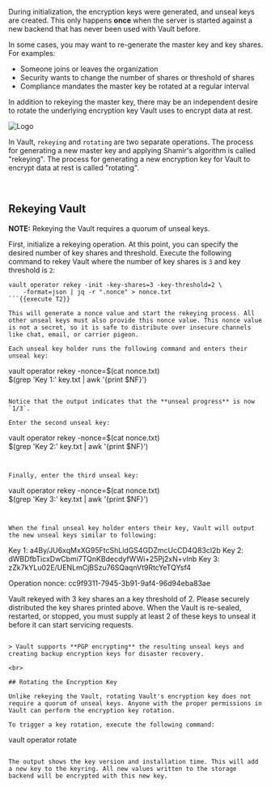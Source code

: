 During initialization, the encryption keys were generated, and unseal keys are created. This only happens **once** when the server is started against a new backend that has never been used with Vault before.

In some cases, you may want to re-generate the master key and key shares. For examples:

- Someone joins or leaves the organization
- Security wants to change the number of shares or threshold of shares
- Compliance mandates the master key be rotated at a regular interval


In addition to rekeying the master key, there may be an independent desire to rotate the underlying encryption key Vault uses to encrypt data at rest.

<img src="https://s3-us-west-1.amazonaws.com/education-yh/ops-rekey.png" alt="Logo"/>

In Vault, `rekeying` and `rotating` are two separate operations. The process for generating a new master key and applying Shamir's algorithm is called "rekeying". The process for generating a new encryption key for Vault to encrypt data at rest is called "rotating".

<br>

## Rekeying Vault

**NOTE:** Rekeying the Vault requires a quorum of unseal keys.

First, initialize a rekeying operation.  At this point, you can specify the desired number of key shares and threshold.  Execute the following command to rekey Vault where the number of key shares is `3` and key threshold is `2`:

```
vault operator rekey -init -key-shares=3 -key-threshold=2 \
    -format=json | jq -r ".nonce" > nonce.txt
```{{execute T2}}

This will generate a nonce value and start the rekeying process. All other unseal keys must also provide this nonce value. This nonce value is not a secret, so it is safe to distribute over insecure channels like chat, email, or carrier pigeon.

Each unseal key holder runs the following command and enters their unseal key:

```
vault operator rekey -nonce=$(cat nonce.txt) \
    $(grep 'Key 1:' key.txt | awk '{print $NF}')
```{{execute T2}}

Notice that the output indicates that the **unseal progress** is now `1/3`.

Enter the second unseal key:

```
vault operator rekey -nonce=$(cat nonce.txt) \
    $(grep 'Key 2:' key.txt | awk '{print $NF}')
```{{execute T2}}


Finally, enter the third unseal key:

```
vault operator rekey -nonce=$(cat nonce.txt) \
    $(grep 'Key 3:' key.txt | awk '{print $NF}')
```{{execute T2}}


When the final unseal key holder enters their key, Vault will output the new unseal keys similar to following:

```
Key 1: a4By/JU6xqMxXG95FtcShLldGS4GDZmcUcCD4Q83cl2b
Key 2: dWBDfbTicxDwCbmi7TQnKBdecdyfWWi+25Pj2xN+vlnb
Key 3: zZk7kYLu02E/UENLmCjBSzu76SQaqnVt9RtcYeTQYsf4

Operation nonce: cc9f9311-7945-3b91-9af4-96d94eba83ae

Vault rekeyed with 3 key shares an a key threshold of 2. Please securely
distributed the key shares printed above. When the Vault is re-sealed,
restarted, or stopped, you must supply at least 2 of these keys to unseal it
before it can start servicing requests.
```

> Vault supports **PGP encrypting** the resulting unseal keys and creating backup encryption keys for disaster recovery.

<br>

## Rotating the Encryption Key

Unlike rekeying the Vault, rotating Vault's encryption key does not require a quorum of unseal keys. Anyone with the proper permissions in Vault can perform the encryption key rotation.

To trigger a key rotation, execute the following command:

```
vault operator rotate
```{{execute T2}}

The output shows the key version and installation time. This will add a new key to the keyring. All new values written to the storage backend will be encrypted with this new key.
